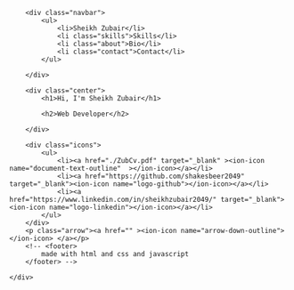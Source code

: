 <!DOCTYPE html>
<html lang="en">
<head>
    <meta charset="UTF-8">
    <meta http-equiv="X-UA-Compatible" content="IE=edge">
    <meta name="viewport" content="width=device-width, initial-scale=1.0">
    <link rel="stylesheet" href="/styles/style.css">
    <link href='https://css.gg/add.css' rel='stylesheet'>
    <title>Portfolio</title>
</head>
<body>
    <div class="container">

        <div class="navbar">
            <ul>
                <li>Sheikh Zubair</li>
                <li class="skills">Skills</li>
                <li class="about">Bio</li>
                <li class="contact">Contact</li>
            </ul>

        </div>

        <div class="center">
            <h1>Hi, I'm Sheikh Zubair</h1>

            <h2>Web Developer</h2>

        </div>

        <div class="icons">
            <ul>
                <li><a href="./ZubCv.pdf" target="_blank" ><ion-icon name="document-text-outline"  ></ion-icon></a></li>
                <li><a href="https://github.com/shakesbeer2049" target="_blank"><ion-icon name="logo-github"></ion-icon></a></li>
                <li><a href="https://www.linkedin.com/in/sheikhzubair2049/" target="_blank"><ion-icon name="logo-linkedin"></ion-icon></a></li>
            </ul>
        </div>
        <p class="arrow"><a href="" ><ion-icon name="arrow-down-outline"></ion-icon> </a></p>
        <!-- <footer>
            made with html and css and javascript
        </footer> -->

    </div>
</body>
<script type="module" src="https://unpkg.com/ionicons@5.5.2/dist/ionicons/ionicons.esm.js"></script>
<script nomodule src="https://unpkg.com/ionicons@5.5.2/dist/ionicons/ionicons.js"></script>
<script src="/scripts/script.js"></script>
</html>